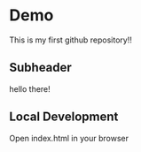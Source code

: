 # Demo

This is my first github repository!!

## Subheader

hello there!

## Local Development

Open index.html in your browser

